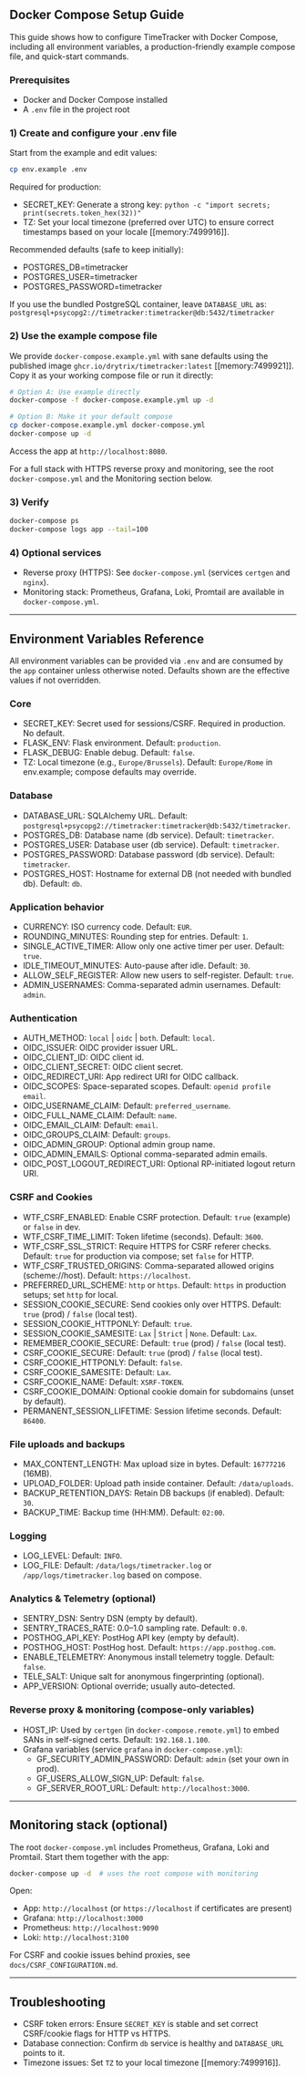 ## Docker Compose Setup Guide

This guide shows how to configure TimeTracker with Docker Compose, including all environment variables, a production-friendly example compose file, and quick-start commands.

### Prerequisites
- Docker and Docker Compose installed
- A `.env` file in the project root

### 1) Create and configure your .env file

Start from the example and edit values:

```bash
cp env.example .env
```

Required for production:
- SECRET_KEY: Generate a strong key: `python -c "import secrets; print(secrets.token_hex(32))"`
- TZ: Set your local timezone (preferred over UTC) to ensure correct timestamps based on your locale [[memory:7499916]].

Recommended defaults (safe to keep initially):
- POSTGRES_DB=timetracker
- POSTGRES_USER=timetracker
- POSTGRES_PASSWORD=timetracker

If you use the bundled PostgreSQL container, leave `DATABASE_URL` as:
`postgresql+psycopg2://timetracker:timetracker@db:5432/timetracker`

### 2) Use the example compose file

We provide `docker-compose.example.yml` with sane defaults using the published image `ghcr.io/drytrix/timetracker:latest` [[memory:7499921]]. Copy it as your working compose file or run it directly:

```bash
# Option A: Use example directly
docker-compose -f docker-compose.example.yml up -d

# Option B: Make it your default compose
cp docker-compose.example.yml docker-compose.yml
docker-compose up -d
```

Access the app at `http://localhost:8080`.

For a full stack with HTTPS reverse proxy and monitoring, see the root `docker-compose.yml` and the Monitoring section below.

### 3) Verify
```bash
docker-compose ps
docker-compose logs app --tail=100
```

### 4) Optional services
- Reverse proxy (HTTPS): See `docker-compose.yml` (services `certgen` and `nginx`).
- Monitoring stack: Prometheus, Grafana, Loki, Promtail are available in `docker-compose.yml`.

---

## Environment Variables Reference

All environment variables can be provided via `.env` and are consumed by the `app` container unless otherwise noted. Defaults shown are the effective values if not overridden.

### Core
- SECRET_KEY: Secret used for sessions/CSRF. Required in production. No default.
- FLASK_ENV: Flask environment. Default: `production`.
- FLASK_DEBUG: Enable debug. Default: `false`.
- TZ: Local timezone (e.g., `Europe/Brussels`). Default: `Europe/Rome` in env.example; compose defaults may override.

### Database
- DATABASE_URL: SQLAlchemy URL. Default: `postgresql+psycopg2://timetracker:timetracker@db:5432/timetracker`.
- POSTGRES_DB: Database name (db service). Default: `timetracker`.
- POSTGRES_USER: Database user (db service). Default: `timetracker`.
- POSTGRES_PASSWORD: Database password (db service). Default: `timetracker`.
- POSTGRES_HOST: Hostname for external DB (not needed with bundled db). Default: `db`.

### Application behavior
- CURRENCY: ISO currency code. Default: `EUR`.
- ROUNDING_MINUTES: Rounding step for entries. Default: `1`.
- SINGLE_ACTIVE_TIMER: Allow only one active timer per user. Default: `true`.
- IDLE_TIMEOUT_MINUTES: Auto-pause after idle. Default: `30`.
- ALLOW_SELF_REGISTER: Allow new users to self-register. Default: `true`.
- ADMIN_USERNAMES: Comma-separated admin usernames. Default: `admin`.

### Authentication
- AUTH_METHOD: `local` | `oidc` | `both`. Default: `local`.
- OIDC_ISSUER: OIDC provider issuer URL.
- OIDC_CLIENT_ID: OIDC client id.
- OIDC_CLIENT_SECRET: OIDC client secret.
- OIDC_REDIRECT_URI: App redirect URI for OIDC callback.
- OIDC_SCOPES: Space-separated scopes. Default: `openid profile email`.
- OIDC_USERNAME_CLAIM: Default: `preferred_username`.
- OIDC_FULL_NAME_CLAIM: Default: `name`.
- OIDC_EMAIL_CLAIM: Default: `email`.
- OIDC_GROUPS_CLAIM: Default: `groups`.
- OIDC_ADMIN_GROUP: Optional admin group name.
- OIDC_ADMIN_EMAILS: Optional comma-separated admin emails.
- OIDC_POST_LOGOUT_REDIRECT_URI: Optional RP-initiated logout return URI.

### CSRF and Cookies
- WTF_CSRF_ENABLED: Enable CSRF protection. Default: `true` (example) or `false` in dev.
- WTF_CSRF_TIME_LIMIT: Token lifetime (seconds). Default: `3600`.
- WTF_CSRF_SSL_STRICT: Require HTTPS for CSRF referer checks. Default: `true` for production via compose; set `false` for HTTP.
- WTF_CSRF_TRUSTED_ORIGINS: Comma-separated allowed origins (scheme://host). Default: `https://localhost`.
- PREFERRED_URL_SCHEME: `http` or `https`. Default: `https` in production setups; set `http` for local.
- SESSION_COOKIE_SECURE: Send cookies only over HTTPS. Default: `true` (prod) / `false` (local test).
- SESSION_COOKIE_HTTPONLY: Default: `true`.
- SESSION_COOKIE_SAMESITE: `Lax` | `Strict` | `None`. Default: `Lax`.
- REMEMBER_COOKIE_SECURE: Default: `true` (prod) / `false` (local test).
- CSRF_COOKIE_SECURE: Default: `true` (prod) / `false` (local test).
- CSRF_COOKIE_HTTPONLY: Default: `false`.
- CSRF_COOKIE_SAMESITE: Default: `Lax`.
- CSRF_COOKIE_NAME: Default: `XSRF-TOKEN`.
- CSRF_COOKIE_DOMAIN: Optional cookie domain for subdomains (unset by default).
- PERMANENT_SESSION_LIFETIME: Session lifetime seconds. Default: `86400`.

### File uploads and backups
- MAX_CONTENT_LENGTH: Max upload size in bytes. Default: `16777216` (16MB).
- UPLOAD_FOLDER: Upload path inside container. Default: `/data/uploads`.
- BACKUP_RETENTION_DAYS: Retain DB backups (if enabled). Default: `30`.
- BACKUP_TIME: Backup time (HH:MM). Default: `02:00`.

### Logging
- LOG_LEVEL: Default: `INFO`.
- LOG_FILE: Default: `/data/logs/timetracker.log` or `/app/logs/timetracker.log` based on compose.

### Analytics & Telemetry (optional)
- SENTRY_DSN: Sentry DSN (empty by default).
- SENTRY_TRACES_RATE: 0.0–1.0 sampling rate. Default: `0.0`.
- POSTHOG_API_KEY: PostHog API key (empty by default).
- POSTHOG_HOST: PostHog host. Default: `https://app.posthog.com`.
- ENABLE_TELEMETRY: Anonymous install telemetry toggle. Default: `false`.
- TELE_SALT: Unique salt for anonymous fingerprinting (optional).
- APP_VERSION: Optional override; usually auto-detected.

### Reverse proxy & monitoring (compose-only variables)
- HOST_IP: Used by `certgen` (in `docker-compose.remote.yml`) to embed SANs in self-signed certs. Default: `192.168.1.100`.
- Grafana variables (service `grafana` in `docker-compose.yml`):
  - GF_SECURITY_ADMIN_PASSWORD: Default: `admin` (set your own in prod).
  - GF_USERS_ALLOW_SIGN_UP: Default: `false`.
  - GF_SERVER_ROOT_URL: Default: `http://localhost:3000`.

---

## Monitoring stack (optional)

The root `docker-compose.yml` includes Prometheus, Grafana, Loki and Promtail. Start them together with the app:

```bash
docker-compose up -d  # uses the root compose with monitoring
```

Open:
- App: `http://localhost` (or `https://localhost` if certificates are present)
- Grafana: `http://localhost:3000`
- Prometheus: `http://localhost:9090`
- Loki: `http://localhost:3100`

For CSRF and cookie issues behind proxies, see `docs/CSRF_CONFIGURATION.md`.

---

## Troubleshooting

- CSRF token errors: Ensure `SECRET_KEY` is stable and set correct CSRF/cookie flags for HTTP vs HTTPS.
- Database connection: Confirm `db` service is healthy and `DATABASE_URL` points to it.
- Timezone issues: Set `TZ` to your local timezone [[memory:7499916]].


